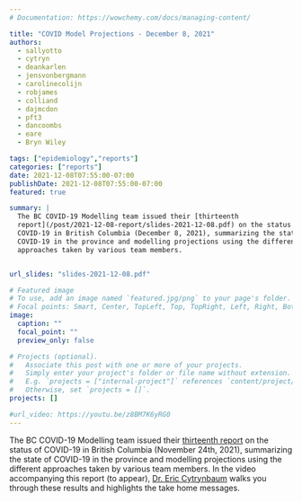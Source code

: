 ```yaml
---
# Documentation: https://wowchemy.com/docs/managing-content/

title: "COVID Model Projections - December 8, 2021"
authors:
  - sallyotto
  - cytryn
  - deankarlen
  - jensvonbergmann
  - carolinecolijn
  - robjames
  - colliand
  - dajmcdon
  - pft3
  - dancoombs
  - eare
  - Bryn Wiley

tags: ["epidemiology","reports"]
categories: ["reports"]
date: 2021-12-08T07:55:00-07:00
publishDate: 2021-12-08T07:55:00-07:00
featured: true

summary: |
  The BC COVID-19 Modelling team issued their [thirteenth
  report](/post/2021-12-08-report/slides-2021-12-08.pdf) on the status of
  COVID-19 in British Columbia (December 8, 2021), summarizing the state of
  COVID-19 in the province and modelling projections using the different
  approaches taken by various team members.


url_slides: "slides-2021-12-08.pdf"

# Featured image
# To use, add an image named `featured.jpg/png` to your page's folder.
# Focal points: Smart, Center, TopLeft, Top, TopRight, Left, Right, BottomLeft, Bottom, BottomRight.
image:
  caption: ""
  focal_point: ""
  preview_only: false

# Projects (optional).
#   Associate this post with one or more of your projects.
#   Simply enter your project's folder or file name without extension.
#   E.g. `projects = ["internal-project"]` references `content/project/deep-learning/index.md`.
#   Otherwise, set `projects = []`.
projects: []

#url_video: https://youtu.be/z8BM7K6yRG0
---
```

The BC COVID-19 Modelling team issued their [thirteenth report](slides-2021-12-08.pdf) on the
status of COVID-19 in British Columbia (November 24th, 2021), summarizing the state of
COVID-19 in the province and modelling projections using the different
approaches taken by various team members.  In the video accompanying this
report (to appear), [Dr. Eric Cytrynbaum](/authors/cytryn/) walks you through these
results and highlights the take home messages.
